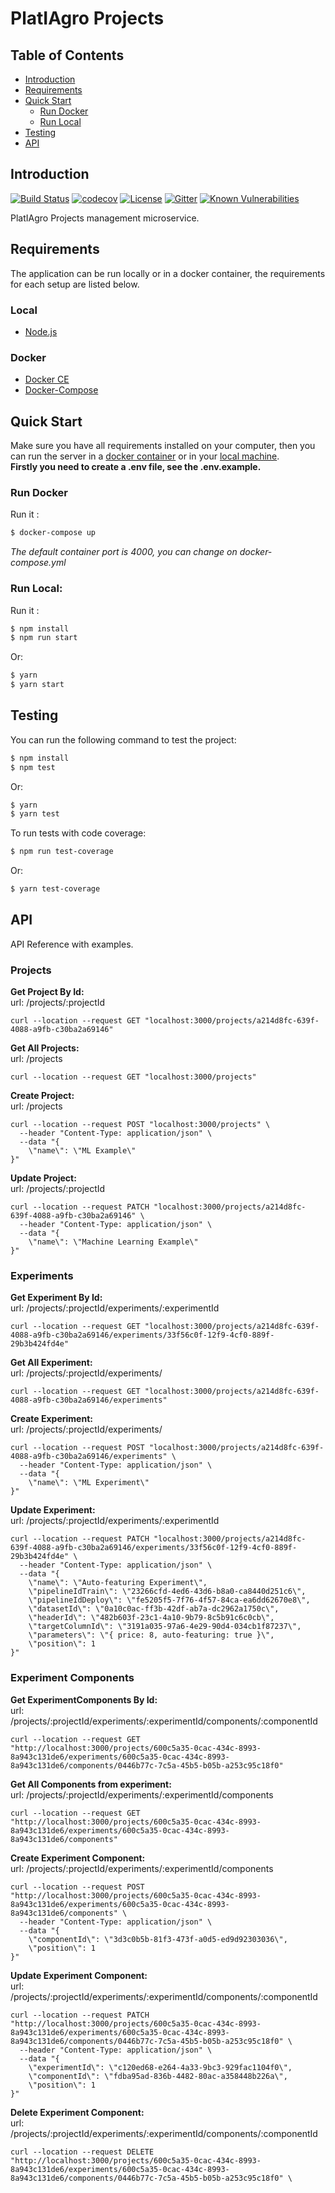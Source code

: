 # PlatIAgro Projects

## Table of Contents

- [Introduction](#introduction)
- [Requirements](#requirements)
- [Quick Start](#quick-start)
  - [Run Docker](#run-docker)
  - [Run Local](#run-local)
- [Testing](#testing)
- [API](#api)

## Introduction

[![Build Status](https://travis-ci.com/platiagro/projects.svg?branch=master)](https://travis-ci.com/platiagro/projects)
[![codecov](https://codecov.io/gh/platiagro/projects/branch/master/graph/badge.svg)](https://codecov.io/gh/platiagro/projects)
[![License](https://img.shields.io/badge/License-Apache%202.0-blue.svg)](https://opensource.org/licenses/Apache-2.0)
[![Gitter](https://badges.gitter.im/platiagro/community.svg)](https://gitter.im/platiagro/community?utm_source=badge&utm_medium=badge&utm_campaign=pr-badge)
[![Known Vulnerabilities](https://snyk.io//test/github/platiagro/projects/badge.svg?targetFile=package.json)](https://snyk.io//test/github/platiagro/projects?targetFile=package.json)

PlatIAgro Projects management microservice.

## Requirements

The application can be run locally or in a docker container, the requirements for each setup are listed below.

### Local

- [Node.js](https://nodejs.org/)

### Docker

- [Docker CE](https://www.docker.com/get-docker)
- [Docker-Compose](https://docs.docker.com/compose/install/)

## Quick Start

Make sure you have all requirements installed on your computer, then you can run the server in a [docker container](#run-docker) or in your [local machine](#run-local).<br>
**Firstly you need to create a .env file, see the .env.example.**

### Run Docker

Run it :

```bash
$ docker-compose up
```

_The default container port is 4000, you can change on docker-compose.yml_

### Run Local:

Run it :

```bash
$ npm install
$ npm run start
```

Or:

```bash
$ yarn
$ yarn start
```

## Testing

You can run the following command to test the project:

```bash
$ npm install
$ npm test
```

Or:

```bash
$ yarn
$ yarn test
```

To run tests with code coverage:

```bash
$ npm run test-coverage
```

Or:

```bash
$ yarn test-coverage
```

## API

API Reference with examples.

### Projects

**Get Project By Id:** <br>
url: /projects/:projectId

```
curl --location --request GET "localhost:3000/projects/a214d8fc-639f-4088-a9fb-c30ba2a69146"
```

**Get All Projects:** <br>
url: /projects

```
curl --location --request GET "localhost:3000/projects"
```

**Create Project:** <br>
url: /projects

```
curl --location --request POST "localhost:3000/projects" \
  --header "Content-Type: application/json" \
  --data "{
	\"name\": \"ML Example\"
}"
```

**Update Project:** <br>
url: /projects/:projectId

```
curl --location --request PATCH "localhost:3000/projects/a214d8fc-639f-4088-a9fb-c30ba2a69146" \
  --header "Content-Type: application/json" \
  --data "{
	\"name\": \"Machine Learning Example\"
}"
```

### Experiments

**Get Experiment By Id:** <br>
url: /projects/:projectId/experiments/:experimentId

```
curl --location --request GET "localhost:3000/projects/a214d8fc-639f-4088-a9fb-c30ba2a69146/experiments/33f56c0f-12f9-4cf0-889f-29b3b424fd4e"
```

**Get All Experiment:** <br>
url: /projects/:projectId/experiments/

```
curl --location --request GET "localhost:3000/projects/a214d8fc-639f-4088-a9fb-c30ba2a69146/experiments"
```

**Create Experiment:** <br>
url: /projects/:projectId/experiments/

```
curl --location --request POST "localhost:3000/projects/a214d8fc-639f-4088-a9fb-c30ba2a69146/experiments" \
  --header "Content-Type: application/json" \
  --data "{
	\"name\": \"ML Experiment\"
}"
```

**Update Experiment:** <br>
url: /projects/:projectId/experiments/:experimentId

```
curl --location --request PATCH "localhost:3000/projects/a214d8fc-639f-4088-a9fb-c30ba2a69146/experiments/33f56c0f-12f9-4cf0-889f-29b3b424fd4e" \
  --header "Content-Type: application/json" \
  --data "{
    \"name\": \"Auto-featuring Experiment\",
    \"pipelineIdTrain\": \"23266cfd-4ed6-43d6-b8a0-ca8440d251c6\",
    \"pipelineIdDeploy\": \"fe5205f5-7f76-4f57-84ca-ea6dd62670e8\",
    \"datasetId\": \"0a10c0ac-ff3b-42df-ab7a-dc2962a1750c\",
    \"headerId\": \"482b603f-23c1-4a10-9b79-8c5b91c6c0cb\",
    \"targetColumnId\": \"3191a035-97a6-4e29-90d4-034cb1f87237\",
    \"parameters\": \"{ price: 8, auto-featuring: true }\",
    \"position\": 1
}"
```

### Experiment Components

**Get ExperimentComponents By Id:** <br>
url: /projects/:projectId/experiments/:experimentId/components/:componentId

```
curl --location --request GET "http://localhost:3000/projects/600c5a35-0cac-434c-8993-8a943c131de6/experiments/600c5a35-0cac-434c-8993-8a943c131de6/components/0446b77c-7c5a-45b5-b05b-a253c95c18f0"
```

**Get All Components from experiment:** <br>
url: /projects/:projectId/experiments/:experimentId/components

```
curl --location --request GET "http://localhost:3000/projects/600c5a35-0cac-434c-8993-8a943c131de6/experiments/600c5a35-0cac-434c-8993-8a943c131de6/components"
```

**Create Experiment Component:** <br>
url: /projects/:projectId/experiments/:experimentId/components

```
curl --location --request POST "http://localhost:3000/projects/600c5a35-0cac-434c-8993-8a943c131de6/experiments/600c5a35-0cac-434c-8993-8a943c131de6/components" \
  --header "Content-Type: application/json" \
  --data "{
	\"componentId\": \"3d3c0b5b-81f3-473f-a0d5-ed9d92303036\",
	\"position\": 1
}"
```

**Update Experiment Component:** <br>
url: /projects/:projectId/experiments/:experimentId/components/:componentId

```
curl --location --request PATCH "http://localhost:3000/projects/600c5a35-0cac-434c-8993-8a943c131de6/experiments/600c5a35-0cac-434c-8993-8a943c131de6/components/0446b77c-7c5a-45b5-b05b-a253c95c18f0" \
  --header "Content-Type: application/json" \
  --data "{
    \"experimentId\": \"c120ed68-e264-4a33-9bc3-929fac1104f0\",
    \"componentId\": \"fdba95ad-836b-4482-80ac-a358448b226a\",
    \"position\": 1
}"
```

**Delete Experiment Component:** <br>
url: /projects/:projectId/experiments/:experimentId/components/:componentId

```
curl --location --request DELETE "http://localhost:3000/projects/600c5a35-0cac-434c-8993-8a943c131de6/experiments/600c5a35-0cac-434c-8993-8a943c131de6/components/0446b77c-7c5a-45b5-b05b-a253c95c18f0" \
```
